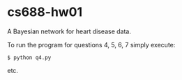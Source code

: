 cs688-hw01
==========

 A Bayesian network for heart disease data.
 
 To run the program for questions 4, 5, 6, 7 simply execute:
 
 ```
 $ python q4.py
 ```
 
 etc. 
